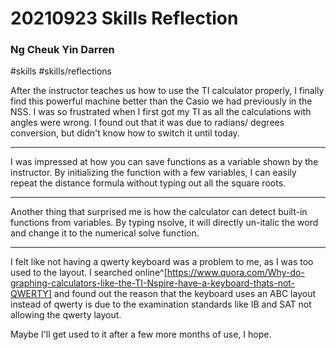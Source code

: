 # 20210923 Skills Reflection
### Ng Cheuk Yin Darren
#skills #skills/reflections 

After the instructor teaches us how to use the TI calculator properly, I finally find this powerful machine better than the Casio we had previously in the NSS. I was so frustrated when I first got my TI as all the calculations with angles were wrong. I found out that it was due to radians/ degrees conversion, but didn't know how to switch it until today.

---

I was impressed at how you can save functions as a variable shown by the instructor. By initializing the function with a few variables, I can easily repeat the distance formula without typing out all the square roots.

---

Another thing that surprised me is how the calculator can detect built-in functions from variables. By typing nsolve, it will directly un-italic the word and change it to the numerical solve function.

---

I felt like not having a qwerty keyboard was a problem to me, as I was too used to the layout. I searched online^[https://www.quora.com/Why-do-graphing-calculators-like-the-TI-Nspire-have-a-keyboard-thats-not-QWERTY] and found out the reason that the keyboard uses an ABC layout instead of qwerty is due to the examination standards like IB and SAT not allowing the qwerty layout.

Maybe I'll get used to it after a few more months of use, I hope.